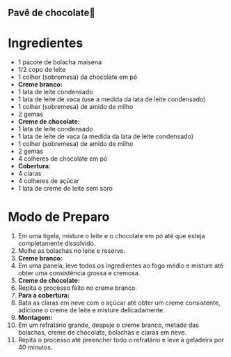 ## Pavê de chocolate:chocolate_bar:

# Ingredientes

* 1 pacote de bolacha maisena
* 1/2 copo de leite
* 1 colher (sobremesa) da chocolate em pó
* **Creme branco:**
* 1 lata de leite condensado
* 1 lata de leite de vaca (use a medida da lata de leite condensado)
* 1 colher (sobremesa) de amido de milho
* 2 gemas
* **Creme de chocolate:**
* 1 lata de leite condensado
* 1 lata de leite de vaca (a medida da lata de leite condensado)
* 1 colher (sobremesa) de amido de milho
* 2 gemas
* 4 colheres de chocolate em pó
* **Cobertura:**
* 4 claras
* 4 colheres de açúcar
* 1 lata de creme de leite sem soro

# Modo de Preparo

1. Em uma tigela, misture o leite e o chocolate em pó até que esteja completamente dissolvido.
2. Molhe as bolachas no leite e reserve.
3. **Creme branco:**
4. Em uma panela, leve todos os ingredientes ao fogo médio e misture até obter uma consistência grossa e cremosa.
5. **Creme de chocolate:**
6. Repita o processo feito no creme branco.
7. **Para a cobertura:**
8. Bata as claras em neve com o açúcar até obter um creme consistente, adicione o creme de leite e misture delicadamente.
9. **Montagem:**
10. Em um refratário grande, despeje o creme branco, metade das bolachas, creme de chocolate, bolachas e claras em neve.
11. Repita o processo até preencher todo o refratário e leve à geladeira por 40 minutos.